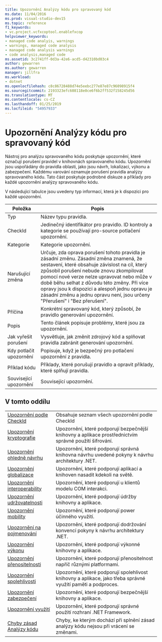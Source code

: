 ```yaml
---
title: Upozornění Analýzy kódu pro spravovaný kód
ms.date: 11/04/2016
ms.prod: visual-studio-dev15
ms.topic: reference
f1_keywords:
- vc.project.vcfxcoptool.enablefxcop
helpviewer_keywords:
- managed code analyis, warnings
- warnings, managed code analysis
- managed code analysis warnings
- code analysis,managed code
ms.assetid: 3c2741ff-0d3a-42e6-acd5-d42310bd03c4
author: gewarren
ms.author: gewarren
manager: jillfra
ms.workload:
- dotnet
ms.openlocfilehash: c8c86728488d74e5eebc277e87e87c96098915f4
ms.sourcegitcommit: 2193323efc608118e0ce6f6b2ff532f158245d56
ms.translationtype: MT
ms.contentlocale: cs-CZ
ms.lasthandoff: 01/25/2019
ms.locfileid: "54957933"
---
```

# <a name="code-analysis-for-managed-code-warnings"></a>Upozornění Analýzy kódu pro spravovaný kód
Nástroj pro analýzu spravovaného kódu poskytuje upozornění, které označují porušení pravidel v knihovnách spravovaného kódu. Upozornění jsou uspořádány do pravidla oblasti, jako jsou návrh, lokalizaci, výkonu a zabezpečení. Každému varování oznamuje porušení pravidla analýzy spravovaného kódu. Tato část poskytuje podrobné diskuze a příklady pro každé upozornění analýzy spravovaného kódu.

 V následující tabulce jsou uvedeny typ informací, která je k dispozici pro každé upozornění.

|Položka|Popis|
|----------|-----------------|
|Typ|Název typu pravidla.|
|CheckId|Jedinečný identifikátor pro pravidlo. ID kontroly a kategorie se používají pro-source potlačení upozornění.|
|Kategorie|Kategorie upozornění.|
|Narušující změna|Určuje, zda oprava porušení tohoto pravidla je zásadní změnu. Zásadní změna znamená, že sestavení, které obsahuje závislost na cíl, který způsobil porušení nebude znovu zkompilovat pomocí nové verze nelze upravovat nebo může v době běhu selhat z důvodu této změny. Při více opravy jsou k dispozici a alespoň jednu opravu je zásadní změnu a jednu opravu není, jsou určeny "Přerušení" i "Bez přerušení".|
|Příčina|Konkrétní spravovaný kód, který způsobí, že pravidlo generování upozornění.|
|Popis|Tento článek popisuje problémy, které jsou za upozornění.|
|Jak vyřešit porušení|Vysvětluje, jak změnit zdrojový kód a splňovat pravidla zabránit generování upozornění.|
|Kdy potlačit upozornění|Popisuje, když je bezpečný pro potlačení upozornění z pravidla.|
|Příklad kódu|Příklady, které porušují pravidlo a opravit příklady, které splňují pravidla.|
|Související upozornění|Související upozornění.|

## <a name="in-this-section"></a>V tomto oddílu

|||
|-|-|
|[Upozornění podle CheckId](../code-quality/code-analysis-warnings-for-managed-code-by-checkid.md)|Obsahuje seznam všech upozornění podle CheckId|
|[Upozornění kryptografie](../code-quality/cryptography-warnings.md)|Upozornění, které podporují bezpečnější knihovny a aplikace prostřednictvím správné použití šifrování.|
|[Upozornění ohledně návrhu](../code-quality/design-warnings.md)|Upozornění, které podporují správná knihovna návrhu uvedené pokyny k návrhu architektury .NET.|
|[Upozornění globalizace](../code-quality/globalization-warnings.md)|Upozornění, které podporují aplikací a knihoven nasadit kdekoli na světě.|
|[Upozornění interoperability](../code-quality/interoperability-warnings.md)|Upozornění, které podporují u klientů modelu COM interakci.|
|[Upozornění udržovatelnosti](../code-quality/maintainability-warnings.md)|Upozornění, které podporují údržby knihovny a aplikace.|
|[Upozornění mobility](../code-quality/mobility-warnings.md)|Upozornění, které podporují power účinného využití.|
|[Upozornění na pojmenování](../code-quality/naming-warnings.md)|Upozornění, které podporují dodržování konvencí pokyny k návrhu architektury .NET.|
|[Upozornění výkonu](../code-quality/performance-warnings.md)|Upozornění, které podporují výkonné knihovny a aplikace.|
|[Upozornění přenositelnosti](../code-quality/portability-warnings.md)|Upozornění, které podporují přenositelnost napříč různými platformami.|
|[Upozornění spolehlivosti](../code-quality/reliability-warnings.md)|Upozornění, které podporují spolehlivost knihovny a aplikace, jako třeba správné využití paměti a podproces.|
|[Upozornění zabezpečení](../code-quality/security-warnings.md)|Upozornění, které podporují bezpečnější knihovny a aplikace.|
|[Upozornění využití](../code-quality/usage-warnings.md)|Upozornění, které podporují správné použití rozhraní .NET Framework.|
|[Chyby zásad Analýzy kódu](../code-quality/code-analysis-policy-errors.md)|Chyby, ke kterým dochází při splnění zásad analýzy kódu nejsou při vrácení se změnami.|